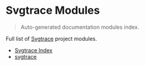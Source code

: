 # Svgtrace Modules

> Auto-generated documentation modules index.

Full list of [Svgtrace](#svgtrace-index) project modules.

- [Svgtrace Index](#svgtrace-index)
- [svgtrace](svgtrace/index.md#svgtrace)
